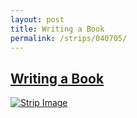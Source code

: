 ```yaml
---
layout: post
title: Writing a Book
permalink: /strips/040705/
---
```


## [Writing a Book](/strips/040705/)

<a href='../images/ph040705.gif'><img src='../images/ph040705.gif' alt='Strip Image' /></a>


<!-- include copyright-strip.html -->